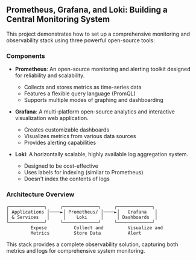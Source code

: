 ## Prometheus, Grafana, and Loki: Building a Central Monitoring System

This project demonstrates how to set up a comprehensive monitoring and observability stack using three powerful open-source tools:

### Components

- **Prometheus**: An open-source monitoring and alerting toolkit designed for reliability and scalability.

     - Collects and stores metrics as time-series data
     - Features a flexible query language (PromQL)
     - Supports multiple modes of graphing and dashboarding

- **Grafana**: A multi-platform open-source analytics and interactive visualization web application.

     - Creates customizable dashboards
     - Visualizes metrics from various data sources
     - Provides alerting capabilities

- **Loki**: A horizontally scalable, highly available log aggregation system.
     - Designed to be cost-effective
     - Uses labels for indexing (similar to Prometheus)
     - Doesn't index the contents of logs

### Architecture Overview

```
┌─────────────┐     ┌─────────────┐     ┌─────────────┐
│ Applications │────►│ Prometheus/ │────►│   Grafana   │
│ & Services   │     │    Loki     │     │ Dashboards  │
└─────────────┘     └─────────────┘     └─────────────┘
         Expose          Collect and         Visualize and
         Metrics         Store Data          Alert
```

This stack provides a complete observability solution, capturing both metrics and logs for comprehensive system monitoring.
